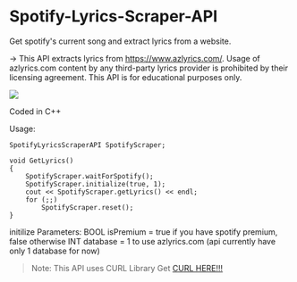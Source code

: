 # Spotify-Lyrics-Scraper-API
Get spotify's current song and extract lyrics from a website.

-> This API extracts lyrics from https://www.azlyrics.com/. Usage of azlyrics.com content by any third-party lyrics provider is prohibited by their licensing agreement. This API is for educational purposes only.

<img src="https://i.ibb.co/X7XDzsH/Screenshot-1.png"/>

Coded in C++

Usage:
```
SpotifyLyricsScraperAPI SpotifyScraper;

void GetLyrics() 
{
	SpotifyScraper.waitForSpotify();
	SpotifyScraper.initialize(true, 1);
	cout << SpotifyScraper.getLyrics() << endl;
	for (;;)
		SpotifyScraper.reset();
}
```

initilize Parameters:
BOOL isPremium = true if you have spotify premium, false otherwise
INT database = 1 to use azlyrics.com (api currently have only 1 database for now)

>Note: This API uses CURL Library      Get [CURL HERE!!!](https://curl.haxx.se/)
